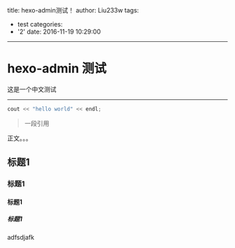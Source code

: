 title: hexo-admin测试！
author: Liu233w
tags:
  - test
categories:
  - '2'
date: 2016-11-19 10:29:00
---
# hexo-admin 测试
这是一个中文测试

-----

``` c++
cout << "hello world" << endl;
```

> 一段引用

正文。。。

## 标题1
### 标题1
#### 标题1
##### 标题1

adfsdjafk